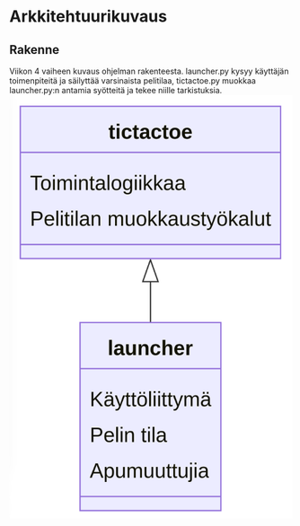 # Arkkitehtuurikuvaus

## Rakenne
Viikon 4 vaiheen kuvaus ohjelman rakenteesta. launcher.py kysyy käyttäjän toimenpiteitä ja säilyttää varsinaista pelitilaa, tictactoe.py muokkaa launcher.py:n antamia syötteitä ja tekee niille tarkistuksia.
![arkkitehtuuri](./kuvat/arkkitehtuuri.png)

